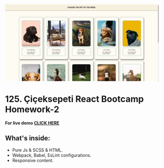 ![image](./src/images/content/screen.jpg)

# 125. Çiçeksepeti React Bootcamp Homework-2

**For live demo [CLICK HERE ](https://ciceksepeti-hw2-ogunakar.vercel.app/)**

## What's inside:

- Pure Js & SCSS & HTML.
- Webpack, Babel, EsLint configurations.
- Responsive content.